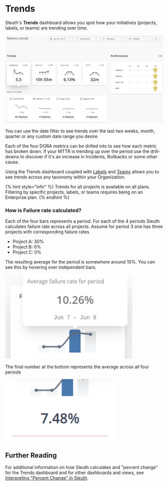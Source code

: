 # Trends

Sleuth's **Trends** dashboard allows you spot how your initiatives (projects, labels, or teams) are trending over time.

![](<../../.gitbook/assets/image (25) (1).png>)

You can use the date filter to see trends over the last two weeks, month, quarter or any custom date range you desire.&#x20;

Each of the four DORA metrics can be drilled into to see how each metric has broken down. If your MTTR is trending up over the period use the drill-downs to discover if it's an increase in Incidents, Rollbacks or some other cause.

Using the Trends dashboard coupled with [Labels](labels.md) and [Teams](../teams.md) allows you to see trends across any taxonomy within your Organization.

{% hint style="info" %}
Trends for all projects is available on all plans. Filtering by specific projects, labels, or teams requires being on an Enterprise plan.
{% endhint %}

### How is Failure rate calculated?

Each of the four bars represents a period. For each of the 4 periods Sleuth calculates failure rate across all projects. Assume for period 3 one has three projects with corresponding failure rates

* Project A: 30%
* Project B: 0%
* Project C: 0%

The resulting average for the period is somewhere around 10%. You can see this by hovering over independent bars.

![](<../../.gitbook/assets/image (85).png>)

The final number at the bottom represents the average across all four periods

![](<../../.gitbook/assets/image (86).png>)



## Further Reading

For additional information on how Sleuth calculates and "percent change" for the Trends dashboard and for other dashboards and views, see [Interpreting "Percent Change" in Sleuth](../../accelerate-metrics/how-we-calculate.md#interpreting-percent-change).
